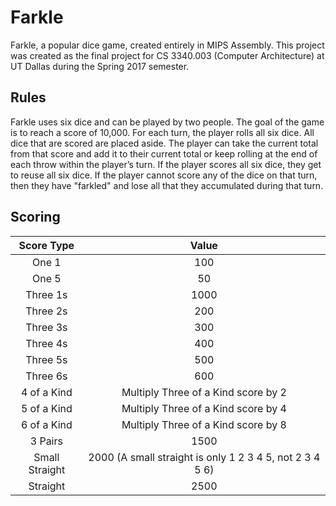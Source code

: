 # Farkle
Farkle, a popular dice game, created entirely in MIPS Assembly. This project was created as the final project for CS 3340.003 (Computer Architecture) at UT Dallas during the Spring 2017 semester.

## Rules
Farkle uses six dice and can be played by two people. The goal of the game is to reach a score of 10,000. For each turn, the player rolls all six dice. All dice that are scored are placed aside. The player can take the current total from that score and add it to their current total or keep rolling at the end of each throw within the player’s turn. If the player scores all six dice, they get to reuse all six dice. If the player cannot score any of the dice on that turn, then they have "farkled" and lose all that they accumulated during that turn.

## Scoring
| Score Type     | Value                                                    |
|:--------------:|:--------------------------------------------------------:|
| One 1          | 100                                                      |
| One 5          | 50                                                       |
| Three 1s       | 1000                                                     |
| Three 2s       | 200                                                      |
| Three 3s       | 300                                                      |
| Three 4s       | 400                                                      |
| Three 5s       | 500                                                      |
| Three 6s       | 600                                                      |
| 4 of a Kind    | Multiply Three of a Kind score by 2                      |
| 5 of a Kind    | Multiply Three of a Kind score by 4                      |
| 6 of a Kind    | Multiply Three of a Kind score by 8                      |
| 3 Pairs        | 1500                                                     |
| Small Straight | 2000 (A small straight is only 1 2 3 4 5, not 2 3 4 5 6) |
| Straight       | 2500                                                     |
